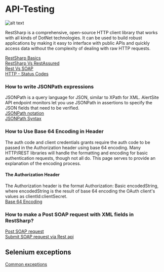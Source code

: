# API-Testing

![alt text](https://miro.medium.com/max/723/1*OICaHvjcxhpFofj6Bai6aA.jpeg)

RestSharp is a comprehensive, open-source HTTP client library that works with all kinds of DotNet technologies.  It can be used to build robust applications by making it easy to interface with public APIs and quickly access data without the complexity of dealing with raw HTTP requests.

[RestSharp Basics](https://github.com/venkywarriors/API-Testing/blob/master/RestSharp-3.pdf) <br>
[RestSharp Vs RestAssured](https://github.com/venkywarriors/Restshap-with-c-sharp/blob/master/RestSharp%20Vs%20RestAssured.pdf)<br>
[Rest Vs SOAP](https://github.com/venkywarriors/Restshap-with-c-sharp/blob/master/soap%20and%20rest_removed.pdf)<br>
<a href="https://www.tutorialspoint.com/http/http_status_codes.htm">HTTP - Status Codes</a><br>

### How to write JSONPath expressions
JSONPath is a query language for JSON, similar to XPath for XML. AlertSite API endpoint monitors let you use JSONPath in assertions to specify the JSON fields that need to be verified.<br>
<a href="https://support.smartbear.com/alertsite/docs/monitors/api/endpoint/jsonpath.html">JSONPath notation</a><br>
<a href="https://docs.hevodata.com/pipelines/miscellaneous/how-to-write-jsonpath-expressions/">JSONPath Syntax</a><br>

### How to Use Base 64 Encoding in Header 
The auth code and client credentials grants require the auth code to be passed in the Authorization header using base 64 encoding. Many HTTP/REST libraries will handle the formatting and encoding for basic authentication requests, though not all do. This page serves to provide an explanation of the encoding process.
#### The Authorization Header
The Authorization header is the format Authorization: Basic encodedString, where encodedString is the result of base 64 encoding the OAuth client's values as clientId:clientSecret.<br>
<a href="https://docs.smsportal.com/docs/rest-examples">Base 64 Encoding</a><br>

### How to make a Post SOAP request with XML fields in RestSharp?
<a href="https://developer.channeladvisor.com/authorization/soap-api-credentials-flow/rest-request-access-endpoint">Post SOAP request</a><br>
<a href="https://stackoverflow.com/questions/59908572/how-to-make-a-post-soap-request-with-xml-fields-in-restsharp">Submit SOAP request via Rest api</a><br>

## Selenium exceptions
<a href="https://www.katalon.com/resources-center/blog/selenium-exceptions/">Common exceptions</a><br>

